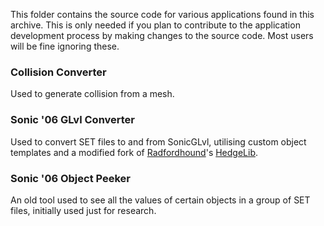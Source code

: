 This folder contains the source code for various applications found in this archive. This is only needed if you plan to contribute to the application development process by making changes to the source code. Most users will be fine ignoring these.

### Collision Converter
Used to generate collision from a mesh.

### Sonic '06 GLvl Converter
Used to convert SET files to and from SonicGLvl, utilising custom object templates and a modified fork of [Radfordhound](https://github.com/Radfordhound)'s [HedgeLib](https://github.com/Radfordhound/HedgeLib).

### Sonic '06 Object Peeker
An old tool used to see all the values of certain objects in a group of SET files, initially used just for research.